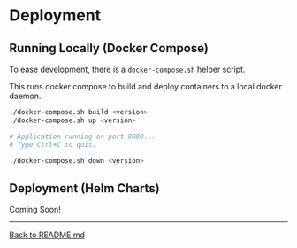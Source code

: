 # Deployment

## Running Locally (Docker Compose)

To ease development, there is a `docker-compose.sh` helper script.

This runs docker compose to build and deploy containers to a local docker daemon.

```bash
./docker-compose.sh build <version>
./docker-compose.sh up <version>

# Application running on port 8000...
# Type Ctrl+C to quit.

./docker-compose.sh down <version>
```

## Deployment (Helm Charts)

Coming Soon!

---

[Back to README.md](../README.md)
